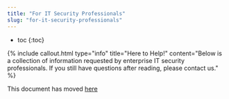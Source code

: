 ```yaml
---
title: "For IT Security Professionals"
slug: "for-it-security-professionals"
---
```


* toc
{:toc}


{% include callout.html type="info" title="Here to Help!" content="Below is a collection of information requested by enterprise IT security professionals. If you still have questions after reading, please contact us." %}

This document has moved [here](https://software.farm.bot/v7/docs/for-it-security-professionals)
